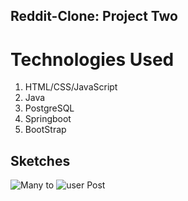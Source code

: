 ## Reddit-Clone: Project Two

# Technologies Used
1. HTML/CSS/JavaScript
2. Java
3. PostgreSQL
4. Springboot
5. BootStrap


## Sketches

![Many to](https://user-images.githubusercontent.com/28772023/66508313-de7d5980-ea9e-11e9-9058-d22aa00eeac0.JPG)
![user Post](https://user-images.githubusercontent.com/28772023/66508518-4cc21c00-ea9f-11e9-9d8b-278bd00dba50.JPG)

